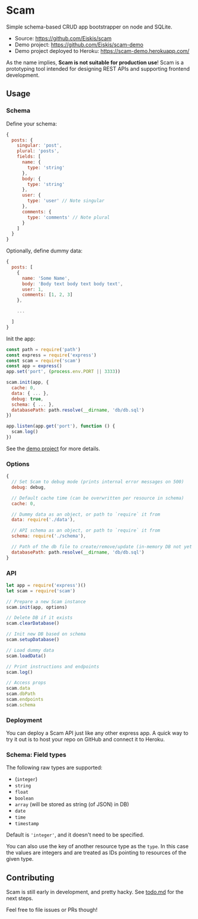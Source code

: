
# Scam

Simple schema-based CRUD app bootstrapper on node and SQLite.

- Source: https://github.com/Eiskis/scam
- Demo project: https://github.com/Eiskis/scam-demo
- Demo project deployed to Heroku: https://scam-demo.herokuapp.com/

As the name implies, **Scam is not suitable for production use**! Scam is a prototyping tool intended for designing REST APIs and supporting frontend development.

## Usage

### Schema

Define your schema:

```js
{
  posts: {
    singular: 'post',
    plural: 'posts',
    fields: [
      name: {
        type: 'string'
      },
      body: {
        type: 'string'
      },
      user: {
        type: 'user' // Note singular
      },
      comments: {
        type: 'comments' // Note plural
      }
    ]
  }
}
```

Optionally, define dummy data:

```js
{
  posts: [
    {
      name: 'Some Name',
      body: 'Body text body text body text',
      user: 1,
      comments: [1, 2, 3]
    },

    ...

  ]
}
```

Init the app:

```js
const path = require('path')
const express = require('express')
const scam = require('scam')
const app = express()
app.set('port', (process.env.PORT || 3333))

scam.init(app, {
  cache: 0,
  data: { ... },
  debug: true,
  schema: { ... },
  databasePath: path.resolve(__dirname, 'db/db.sql')
})

app.listen(app.get('port'), function () {
  scam.log()
})
```

See the [demo project](https://github.com/Eiskis/scam-demo) for more details.

### Options

```js
{
  // Set Scam to debug mode (prints internal error messages on 500)
  debug: debug,

  // Default cache time (can be overwritten per resource in schema)
  cache: 0,

  // Dummy data as an object, or path to `require` it from
  data: require('./data'),

  // API schema as an object, or path to `require` it from
  schema: require('./schema'),

  // Path of the db file to create/remove/update (in-memory DB not yet supported)
  databasePath: path.resolve(__dirname, 'db/db.sql')
}
```

### API

```js
let app = require('express')()
let scam = require('scam')

// Prepare a new Scam instance
scam.init(app, options)

// Delete DB if it exists
scam.clearDatabase()

// Init new DB based on schema
scam.setupDatabase()

// Load dummy data
scam.loadData()

// Print instructions and endpoints
scam.log()

// Access props
scam.data
scam.dbPath
scam.endpoints
scam.schema
```

### Deployment

You can deploy a Scam API just like any other express app. A quick way to try it out is to host your repo on GitHub and connect it to Heroku.

### Schema: Field types

The following raw types are supported:

- (`integer`)
- `string`
- `float`
- `boolean`
- `array` (will be stored as string (of JSON) in DB)
- `date`
- `time`
- `timestamp`

Default is `'integer'`, and it doesn't need to be specified.

You can also use the key of another resource type as the `type`. In this case the values are integers and are treated as IDs pointing to resources of the given type.

## Contributing

Scam is still early in development, and pretty hacky. See [todo.md](./TODO.md) for the next steps.

Feel free to file issues or PRs though!
